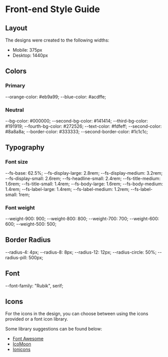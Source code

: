# Front-end Style Guide

## Layout

The designs were created to the following widths:

- Mobile: 375px
- Desktop: 1440px

## Colors

### Primary

--orange-color: #eb9a99;
--blue-color: #acdffe;

### Neutral

--bg-color: #000000;
--second-bg-color: #141414;
--third-bg-color: #191919;
--fourth-bg-color: #272526;
--text-color: #fdfeff;
--second-color: #8a8a8a;
--border-color: #333333;
--second-border-color: #1c1c1c;

## Typography

### Font size

--fs-base: 62.5%;
--fs-display-large: 2.8rem;
--fs-display-medium: 3.2rem;
--fs-display-small: 2.6rem;
--fs-headline-small: 2.4rem;
--fs-title-medium: 1.6rem;
--fs-title-small: 1.4rem;
--fs-body-large: 1.6rem;
--fs-body-medium: 1.4rem;
--fs-label-large: 1.4rem;
--fs-label-medium: 1.2rem;
--fs-label-small: 1rem;

### Font weight

--weight-900: 900;
--weight-800: 800;
--weight-700: 700;
--weight-600: 600;
--weight-500: 500;

## Border Radius

--radius-4: 4px;
--radius-8: 8px;
--radius-12: 12px;
--radius-circle: 50%;
--radius-pill: 500px;

## Font

<link rel="preconnect" href="https://fonts.googleapis.com" />
<link rel="preconnect" href="https://fonts.gstatic.com" crossorigin />
<link href="https://fonts.googleapis.com/css2?family=Rubik:ital,wght@0,300..900;1,300..900&display=swap" rel="stylesheet" />

--font-family: "Rubik", serif;

## Icons

For the icons in the design, you can choose between using the icons provided or a font icon library.

Some library suggestions can be found below:

- [Font Awesome](https://fontawesome.com)
- [IcoMoon](https://icomoon.io)
- [Ionicons](https://ionicons.com)